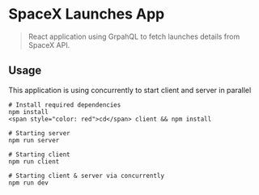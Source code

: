 # SpaceX Launches App

> React application using GrpahQL to fetch launches details from SpaceX API.

## Usage

This application is using concurrently to start client and server in parallel

```
# Install required dependencies
npm install 
<span style="color: red">cd</span> client && npm install

# Starting server
npm run server

# Starting client
npm run client

# Starting client & server via concurrently
npm run dev
```
